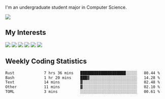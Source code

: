 I'm an undergraduate student major in Computer Science.

![](https://github-readme-stats.vercel.app/api?username=littzhch&theme=radical)

## My Interests

![](https://img.shields.io/badge/Python-3776AB?style=flat&labelColor=FFD43B&logoColor=3776AB&logo=python)
![](https://img.shields.io/badge/C-00599C?style=flat&labelColor=01427d&logoColor=6295cb&logo=c)
![](https://img.shields.io/badge/Rust-ffffff?style=flat&labelColor=ffffff&logoColor=000000&logo=rust)
![](https://img.shields.io/badge/LaTeX-008080?style=flat&labelColor=eeece5&logoColor=008080&logo=latex)
![](https://img.shields.io/badge/OpenGL-5487b2?style=flat&labelColor=ffffff&logoColor=5487b2&logo=opengl)
![](https://img.shields.io/badge/archlinux-1793d1?style=flat&labelColor=333333&logoColor=1793d1&logo=archlinux)

## Weekly Coding Statistics
<!--START_SECTION:waka-->

```txt
Rust             7 hrs 36 mins   ████████████████████░░░░░   80.44 %
Bash             1 hr 20 mins    ███▓░░░░░░░░░░░░░░░░░░░░░   14.28 %
Text             14 mins         ▓░░░░░░░░░░░░░░░░░░░░░░░░   02.48 %
Other            11 mins         ▓░░░░░░░░░░░░░░░░░░░░░░░░   02.10 %
TOML             3 mins          ░░░░░░░░░░░░░░░░░░░░░░░░░   00.61 %
```

<!--END_SECTION:waka-->
